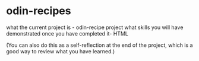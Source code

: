 # odin-recipes

what the current project is - odin-recipe project
what skills you will have demonstrated once you have completed it- HTML

(You can also do this as a self-reflection at the end of the project, which is a good way to review what you have learned.)
